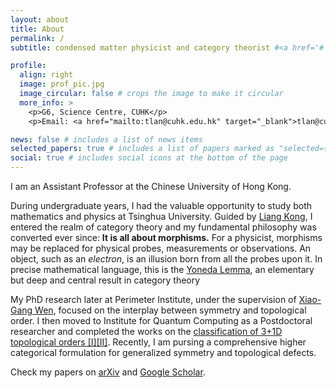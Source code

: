 ```yaml
---
layout: about
title: About
permalink: /
subtitle: condensed matter physicist and category theorist #<a href='#'>Affiliations</a>. Address. Contacts. Moto. Etc.

profile:
  align: right
  image: prof_pic.jpg
  image_circular: false # crops the image to make it circular
  more_info: >
    <p>G6, Science Centre, CUHK</p>
    <p>Email: <a href="mailto:tlan@cuhk.edu.hk" target="_blank">tlan@cuhk.edu.hk</a></p>

news: false # includes a list of news items
selected_papers: true # includes a list of papers marked as "selected={true}"
social: true # includes social icons at the bottom of the page
---
```


I am an Assistant Professor at the Chinese University of Hong Kong.

During undergraduate years, I had the valuable opportunity to study both mathematics and physics at Tsinghua University. Guided by [Liang Kong](https://www.sustech.edu.cn/en/faculties/liangkong.html), I entered the realm of category theory and my fundamental philosophy was converted ever since: **It is all about morphisms.**
For a physicist, morphisms may be replaced for physical probes, measurements or observations. An object, such as an _electron_, is an illusion born from all the probes upon it.
In precise mathematical language, this is the [Yoneda Lemma](https://ncatlab.org/nlab/show/Yoneda+lemma), an elementary but deep and central result in category theory

My PhD research later at Perimeter Institute, under the supervision of [Xiao-Gang Wen](https://xgwen.mit.edu/), focused on the interplay between symmetry and topological order. I then moved to Institute for Quantum Computing as a Postdoctoral researcher and completed the works on the [classification of 3+1D topological orders [I]](https://doi.org/10.1103/PhysRevX.8.021074)[[II]](https://doi.org/10.1103/PhysRevX.9.021005). Recently, I am pursing a comprehensive higher categorical formulation for generalized symmetry and topological defects.

Check my papers on [arXiv](https://arxiv.org/a/lan_t_2.html) and [Google Scholar](https://scholar.google.com/citations?user=66Xho3kAAAAJ).
